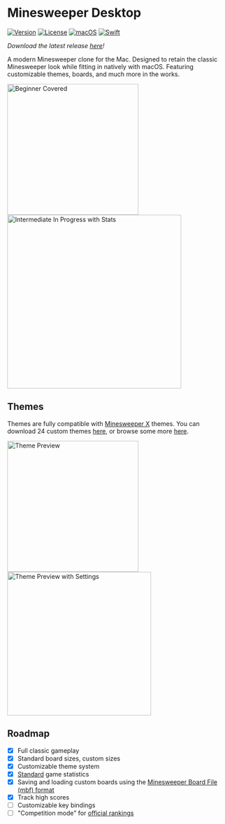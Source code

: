 #  Minesweeper Desktop

[![Version](https://img.shields.io/badge/version-alpha-red)](https://github.com/cameron-goddard/Minesweeper-Desktop/releases/latest)
[![License](https://img.shields.io/github/license/cameron-goddard/diningbar?color=green)](https://github.com/cameron-goddard/Minesweeper-Desktop/blob/main/LICENSE)
[![macOS](https://img.shields.io/badge/macOS-12.0+-blue.svg)](https://apps.apple.com/us/app/macos-big-sur/id1526878132?mt=12/)
[![Swift](https://img.shields.io/badge/Swift-6.1-orange.svg)](https://www.swift.org/blog/swift-6.1-released/)

_Download the latest release [here](https://github.com/cameron-goddard/Minesweeper-Desktop/releases/latest)!_

A modern Minesweeper clone for the Mac. Designed to retain the classic Minesweeper look while fitting in natively with macOS. Featuring customizable themes, boards, and much more in the works. 

<p align="left">
  <img width="300" alt="Beginner Covered" src="https://github.com/user-attachments/assets/bfa9d49b-3794-41de-bd7e-59472bef3d22" />
  <img width="398" alt="Intermediate In Progress with Stats" src="https://github.com/user-attachments/assets/34607614-8bbe-43ba-89d9-cb532a667d97" />
</p>

## Themes
Themes are fully compatible with [Minesweeper X](https://www.curtisbright.com/msx/) themes. You can download 24 custom themes [here](https://minesweepergame.com/download/minesweeper-x-skins.zip), or browse some more [here](https://mzrg.com/mines/msx/index.html).

<p align="left">
<img width="300" alt="Theme Preview" src="https://github.com/user-attachments/assets/4e22c07f-9c8e-4797-b40f-4eaa255347a3" />
<img width="329" alt="Theme Preview with Settings" src="https://github.com/user-attachments/assets/b6acaede-11ed-40e4-b6b2-e86ac9d449e3" />

</p>

## Roadmap
- [x] Full classic gameplay
- [x] Standard board sizes, custom sizes
- [x] Customizable theme system
- [x] [Standard](https://minesweepergame.com/statistics.php) game statistics
- [x] Saving and loading custom boards using the [Minesweeper Board File (mbf) format](https://mzrg.com/js/mine/make_board.html)
- [x] Track high scores
- [ ] Customizable key bindings
- [ ] "Competition mode" for [official rankings](https://minesweepergame.com/ranking-rules.php)

